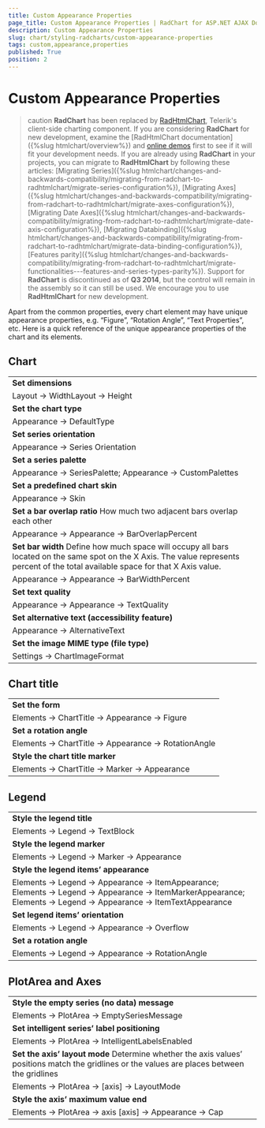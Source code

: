 ```yaml
---
title: Custom Appearance Properties
page_title: Custom Appearance Properties | RadChart for ASP.NET AJAX Documentation
description: Custom Appearance Properties
slug: chart/styling-radcharts/custom-appearance-properties
tags: custom,appearance,properties
published: True
position: 2
---
```


# Custom Appearance Properties

>caution  **RadChart** has been replaced by [RadHtmlChart](https://www.telerik.com/products/aspnet-ajax/html-chart.aspx), Telerik's client-side charting component. If you are considering **RadChart** for new development, examine the [RadHtmlChart documentation]({%slug htmlchart/overview%}) and [online demos](https://demos.telerik.com/aspnet-ajax/htmlchart/examples/overview/defaultcs.aspx) first to see if it will fit your development needs. If you are already using **RadChart** in your projects, you can migrate to **RadHtmlChart** by following these articles: [Migrating Series]({%slug htmlchart/changes-and-backwards-compatibility/migrating-from-radchart-to-radhtmlchart/migrate-series-configuration%}), [Migrating Axes]({%slug htmlchart/changes-and-backwards-compatibility/migrating-from-radchart-to-radhtmlchart/migrate-axes-configuration%}), [Migrating Date Axes]({%slug htmlchart/changes-and-backwards-compatibility/migrating-from-radchart-to-radhtmlchart/migrate-date-axis-configuration%}), [Migrating Databinding]({%slug htmlchart/changes-and-backwards-compatibility/migrating-from-radchart-to-radhtmlchart/migrate-data-binding-configuration%}), [Features parity]({%slug htmlchart/changes-and-backwards-compatibility/migrating-from-radchart-to-radhtmlchart/migrate-functionalities---features-and-series-types-parity%}). Support for **RadChart** is discontinued as of **Q3 2014**, but the control will remain in the assembly so it can still be used. We encourage you to use **RadHtmlChart** for new development.

Apart from the common properties, every chart element may have unique appearance properties, e.g. “Figure”, “Rotation Angle”, “Text Properties”, etc. Here is a quick reference of the unique appearance properties of the chart and its elements.

## Chart

||
| ------ |
|  **Set dimensions**  |
|Layout -> WidthLayout -> Height|
| **Set the chart type** |
| Appearance -> DefaultType|
| **Set series orientation** |
| Appearance -> Series Orientation|
| **Set a series palette** |
| Appearance -> SeriesPalette; Appearance -> CustomPalettes|
| **Set a predefined chart skin** |
| Appearance -> Skin|
| **Set a bar overlap ratio** How much two adjacent bars overlap each other|
| Appearance -> Appearance -> BarOverlapPercent|
| **Set bar width** Define how much space will occupy all bars located on the same spot on the X Axis. The value represents percent of the total available space for that X Axis value.|
| Appearance -> Appearance -> BarWidthPercent|
| **Set text quality** |
| Appearance -> Appearance -> TextQuality|
| **Set alternative text (accessibility feature)** |
| Appearance -> AlternativeText|
| **Set the image MIME type (file type)** |
| Settings -> ChartImageFormat|

## Chart title

||
| ------ |
|  **Set the form**  |
| Elements -> ChartTitle -> Appearance -> Figure|
| **Set a rotation angle** |
| Elements -> ChartTitle -> Appearance -> RotationAngle|
| **Style the chart title marker** |
| Elements -> ChartTitle -> Marker -> Appearance|

## Legend

||
| ------ |
|  **Style the legend title**  |
| Elements -> Legend -> TextBlock|
| **Style the legend marker** |
| Elements -> Legend -> Marker -> Appearance|
| **Style the legend items’ appearance** |
| Elements -> Legend -> Appearance -> ItemAppearance; Elements -> Legend -> Appearance -> ItemMarkerAppearance; Elements -> Legend -> Appearance -> ItemTextAppearance|
| **Set legend items’ orientation** |
| Elements -> Legend -> Appearance -> Overflow|
| **Set a rotation angle** |
| Elements -> Legend -> Appearance -> RotationAngle|

## PlotArea and Axes

||
| ------ |
|  **Style the empty series (no data) message**  |
| Elements -> PlotArea -> EmptySeriesMessage|
| **Set intelligent series’ label positioning** |
| Elements -> PlotArea -> IntelligentLabelsEnabled|
| **Set the axis’ layout mode** Determine whether the axis values’ positions match the gridlines or the values are places between the gridlines|
| Elements -> PlotArea -> [axis] -> LayoutMode|
| **Style the axis’ maximum value end** |
| Elements -> PlotArea -> axis [axis] -> Appearance -> Cap|
